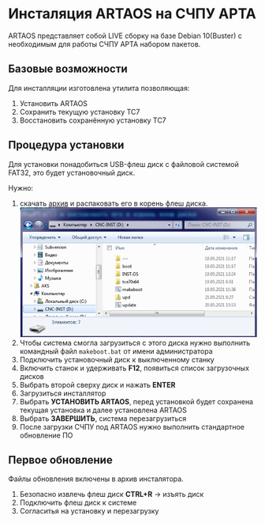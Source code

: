 # Инсталяция ARTAOS на СЧПУ АРТА

ARTAOS представляет собой LIVE сборку на базе Debian 10(Buster) с необходимым для работы СЧПУ АРТА набором пакетов.  

## Базовые возможности

Для инсталляции изготовлена утилита позволяющая: 

1. Установить ARTAOS 
2. Сохранить текущую установку TC7
3. Восстановить сохранённую установку TC7

## Процедура установки

Для установки понадобиться USB-флеш диск с файловой системой FAT32, это будет установочный диск.

Нужно: 
1. скачать [архив](https://cloud.mail.ru/public/7f1u/dVqdPEdZT) и распаковать его в корень флеш диска.
![Image](IMG/ARTAOS.usb.png)  
2. Чтобы система смогла загрузиться с этого диска нужно выполнить командный файл `makeboot.bat` от имени администратора
3. Подключить установочный диск к выключенному станку
4. Включить станок и удерживать **F12**, появиться список загрузочных дисков
5. Выбрать второй сверху диск и нажать **ENTER**
6. Загрузиться инсталлятор
7. Выбрать **УСТАНОВИТЬ ARTAOS**, перед установкой будет сохранена текущая установка и далее установлена ARTAOS
8. Выбрать **ЗАВЕРШИТЬ**, система перезагрузиться
9. После загрузки СЧПУ под ARTAOS нужно выполнить стандартное обновление ПО

## Первое обновление

Файлы обновления включены в архив инсталятора.

1. Безопасно извлечь флеш диск **CTRL+R** -> изъять диск
2. Подключить флеш диск к системе
3. Согласитья на установку и перезагрузку

